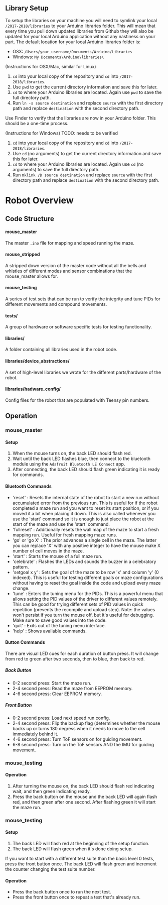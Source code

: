 ## Library Setup
To setup the libraries on your machine you will need to symlink your local `/2017-2018/libraries` to your Arduino libraries folder. This will mean that every time you pull down updated libraries from Github they will also be updated for your local Arduino application without any nastiness on your part. The default location for your local Arduino libraries folder is:
* OSX: `/Users/your_username/Documents/Arduino/Libraries`
* Windows: `My Documents\Arduino\libraries\`

(Instructions for OSX/Mac, similar for Linux)
1. `cd` into your local copy of the repository and `cd` into `/2017-2018/libraries`.
2. Use `pwd` to get the current directory information and save this for later.
3. `cd` to where your Arduino libraries are located. Again use `pwd` to save the full directory path.
4. Run `ln -s source destination` and replace `source` with the first directory path and replace `destination` with the second directory path.

Use Finder to verify that the libraries are now in your Arduino folder. This should be a one-time process.

(Instructions for Windows) TODO: needs to be verified
1. `cd` into your local copy of the repository and `cd` into `/2017-2018/libraries`.
2. Use `cd` (no arguments) to get the current directory information and save this for later.
3. `cd` to where your Arduino libraries are located. Again use `cd` (no arguments) to save the full directory path.
4. Run `mklink /D source destination` and replace `source` with the first directory path and replace `destination` with the second directory path.

# Robot Overview

## Code Structure
#### mouse_master
The master `.ino` file for mapping and speed running the maze.
#### mouse_stripped
A stripped down version of the master code without all the bells and whistles of different modes and sensor combinations that the mouse_master allows for.
#### mouse_testing
A series of test sets that can be run to verify the integrity and tune PIDs for different movements and compound movements.
#### tests/
A group of hardware or software specific tests for testing functionality.
#### libraries/
A folder containing all libraries used in the robot code.
#### libraries/device_abstractions/
A set of high-level libraries we wrote for the different parts/hardware of the robot.
#### libraries/hadware_config/
Config files for the robot that are populated with Teensy pin numbers.

## Operation
### mouse_master
#### Setup
1. When the mouse turns on, the back LED should flash red.
2. Wait until the back LED flashes blue, then connect to the bluetooth module using the `Adafruit Bluetooth LE Connect` app.
3. After connecting, the back LED should flash green indicating it is ready for commands. 

#### Bluetooth Commands
- 'reset' : Resets the internal state of the robot to start a new run without accumulated error from the previous run. This is useful for if the robot completed a maze run and you want to reset its start position, or if you moved it a bit when placing it down. This is also called whenever you use the 'start' command so it is enough to just place the robot at the start of the maze and use the 'start' command.
- 'fullreset' : Additionally resets the wall map of the maze to start a fresh mapping run. Useful for fresh mapping maze runs.
- 'go' or 'go X' : The prior advances a single cell in the maze. The latter you can replace 'X' with any positive integer to have the mouse make X number of cell moves in the maze.
- 'start' : Starts the mouse of a full maze run.
- 'celebrate' : Flashes the LEDs and sounds the buzzer in a celebratory pattern.
- 'setgoal x y' : Sets the goal of the maze to be row 'x' and column 'y' (0 indexed). This is useful for testing different goals or maze configurations without having to reset the goal inside the code and upload every maze change.
- 'tune' : Enters the tuning menu for the PIDs. This is a powerful menu that allows setting the PID values of the driver to different values remotely. This can be good for trying different sets of PID values in quick repetition (prevents the recompile and upload step). Note: the values won't persist if you turn the mouse off, but it's useful for debugging. Make sure to save good values into the code.
- 'quit' : Exits out of the tuning menu interface.
- 'help' : Shows available commands.

#### Button Commands
There are visual LED cues for each duration of button press. It will change from red to green after two seconds, then to blue, then back to red.
##### Back Button
- 0-2 second press: Start the maze run.
- 2-4 second press: Read the maze from EEPROM memory.
- 4-6 second press: Clear EEPROM memory.

##### Front Button
- 0-2 second press: Load next speed run config. 
- 2-4 second press: Flip the backup flag (determines whether the mouse backs up or turns 180 degress when it needs to move to the cell immediately behind it.
- 4-6 second press: Turn ToF sensors on for guiding movement.
- 6-8 second press: Turn on the ToF sensors AND the IMU for guiding movement.

### mouse_testing
#### Operation
1. After turning the mouse on, the back LED should flash red indicating wait, and then green indicating ready. 
2. Press the back button on the mouse and the back LED will again flash red, and then green after one second. After flashing green it will start the maze run.

### mouse_testing
#### Setup
1. The back LED will flash red at the beginning of the setup function.
2. The back LED will flash green when it's done doing setup.

If you want to start with a different test suite than the basic level 0 tests, press the front button once. The back LED will flash green and  increment the counter changing the test suite number.

#### Operation
- Press the back button once to run the next test. 
- Press the front button once to repeat a test that's already run.

